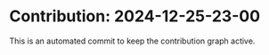 # Contribution: 2024-12-25-23-00
This is an automated commit to keep the contribution graph active.
